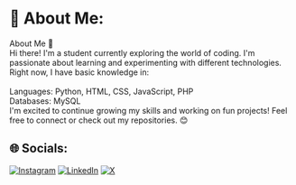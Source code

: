 # 💫 About Me:
 About Me 👋<br>Hi there! I'm a student currently exploring the world of coding. I'm passionate about learning and experimenting with different technologies. Right now, I have basic knowledge in:<br><br>Languages: Python, HTML, CSS, JavaScript, PHP<br>Databases: MySQL<br>I'm excited to continue growing my skills and working on fun projects! Feel free to connect or check out my repositories. 😊


## 🌐 Socials:
[![Instagram](https://img.shields.io/badge/Instagram-%23E4405F.svg?logo=Instagram&logoColor=white)](https://instagram.com/piyus_rauniyar) [![LinkedIn](https://img.shields.io/badge/LinkedIn-%230077B5.svg?logo=linkedin&logoColor=white)](https://linkedin.com/in/piyush-rauniyar-2842a7281) [![X](https://img.shields.io/badge/X-black.svg?logo=X&logoColor=white)](https://x.com/Piyushrauniyar1) 



<!-- Proudly created with GPRM ( https://gprm.itsvg.in ) -->
